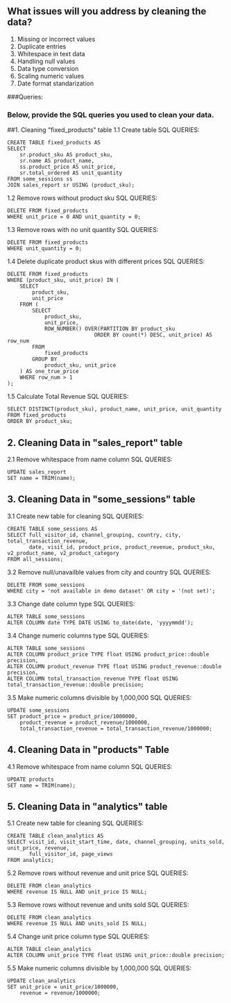 ## **What issues will you address by cleaning the data?**
1. Missing or incorrect values
2. Duplicate entries
3. Whitespace in text data
4. Handling null values
5. Data type conversion
6. Scaling numeric values
7. Date format standarization




###Queries:
### **Below, provide the SQL queries you used to clean your data.**
##1. Cleaning "fixed_products" table
1.1 Create table
SQL QUERIES:
```
CREATE TABLE fixed_products AS
SELECT
    sr.product_sku AS product_sku,
    sr.name AS product_name,
    ss.product_price AS unit_price,
    sr.total_ordered AS unit_quantity
FROM some_sessions ss
JOIN sales_report sr USING (product_sku);
```
1.2 Remove rows without product sku
SQL QUERIES:
```
DELETE FROM fixed_products 
WHERE unit_price = 0 AND unit_quantity = 0;
```
1.3 Remove rows with no unit quantity
SQL QUERIES:
```
DELETE FROM fixed_products 
WHERE unit_quantity = 0;
```
1.4 Delete duplicate product skus with different prices
SQL QUERIES:
```
DELETE FROM fixed_products
WHERE (product_sku, unit_price) IN (
    SELECT
        product_sku, 
        unit_price
    FROM (
        SELECT 
            product_sku, 
            unit_price, 
            ROW_NUMBER() OVER(PARTITION BY product_sku 
                            ORDER BY count(*) DESC, unit_price) AS row_num
        FROM
            fixed_products
        GROUP BY
            product_sku, unit_price
    ) AS one_true_price
    WHERE row_num > 1
);
```
1.5 Calculate Total Revenue
SQL QUERIES:
```
SELECT DISTINCT(product_sku), product_name, unit_price, unit_quantity
FROM fixed_products
ORDER BY product_sku;
```

## 2. Cleaning Data in "sales_report" table
2.1 Remove whitespace from name column
SQL QUERIES:
```
UPDATE sales_report
SET name = TRIM(name);
```

## 3. Cleaning Data in "some_sessions" table
3.1 Create new table for cleaning
SQL QUERIES:
```
CREATE TABLE some_sessions AS
SELECT full_visitor_id, channel_grouping, country, city, total_transaction_revenue,
       date, visit_id, product_price, product_revenue, product_sku, v2_product_name, v2_product_category
FROM all_sessions;
```
3.2 Remove null/unavailble values from city and country
SQL QUERIES:
```
DELETE FROM some_sessions
WHERE city = 'not available in demo dataset' OR city = '(not set)';
```
3.3 Change date column type
SQL QUERIES:
```
ALTER TABLE some_sessions
ALTER COLUMN date TYPE DATE USING to_date(date, 'yyyymmdd');
```
3.4 Change numeric columns type
SQL QUERIES:
```
ALTER TABLE some_sessions 
ALTER COLUMN product_price TYPE float USING product_price::double precision,
ALTER COLUMN product_revenue TYPE float USING product_revenue::double precision,
ALTER COLUMN total_transaction_revenue TYPE float USING total_transaction_revenue::double precision;
```
3.5 Make numeric columns divisible by 1,000,000
SQL QUERIES:
```
UPDATE some_sessions
SET product_price = product_price/1000000, 
    product_revenue = product_revenue/1000000,
    total_transaction_revenue = total_transaction_revenue/1000000;
```

## 4. Cleaning Data in "products" Table
4.1 Remove whitespace from name column
SQL QUERIES:
```
UPDATE products
SET name = TRIM(name);
```

##  5. Cleaning Data in "analytics" table
5.1 Create new table for cleaning
SQL QUERIES:
```
CREATE TABLE clean_analytics AS
SELECT visit_id, visit_start_time, date, channel_grouping, units_sold, unit_price, revenue,
       full_visitor_id, page_views
FROM analytics;
```
5.2 Remove rows without revenue and unit price
SQL QUERIES:
```
DELETE FROM clean_analytics
WHERE revenue IS NULL AND unit_price IS NULL;
```
5.3 Remove rows without revenue and units sold
SQL QUERIES:
```
DELETE FROM clean_analytics
WHERE revenue IS NULL AND units_sold IS NULL;
```
5.4 Change unit price column type
SQL QUERIES:
```
ALTER TABLE clean_analytics
ALTER COLUMN unit_price TYPE float USING unit_price::double precision;
```
5.5 Make numeric columns divisible by 1,000,000
SQL QUERIES:
```
UPDATE clean_analytics
SET unit_price = unit_price/1000000,
    revenue = revenue/1000000;
```
